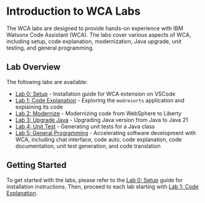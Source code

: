 # Introduction to WCA Labs

The WCA labs are designed to provide hands-on experience with IBM Watsonx Code Assistant (WCA). The labs cover various aspects of WCA, including setup, code explanation, modernization, Java upgrade, unit testing, and general programming.

## Lab Overview
The following labs are available:

* [Lab 0: Setup](Lab0-Setup.md) - Installation guide for WCA extension on VSCode
* [Lab 1: Code Explanation](Lab1-Explain-Code.md) - Exploring the `modresorts` application and explaining its code
* [Lab 2: Modernize](Lab2-Modernize.md) - Modernizing code from WebSphere to Liberty
* [Lab 3: Upgrade Java](Lab3-Upgrade-Java.md) - Upgrading Java version from Java  to Java 21
* [Lab 4: Unit Test](Lab4-Unit-Test.md) - Generating unit tests for a Java class
* [Lab 5: General Programming](Lab5-General-Programming.md) - Accelerating software development with WCA, including chat interface, code auto, code explanation, code documentation, unit test generation, and code translation

## Getting Started

To get started with the labs, please refer to the [Lab 0: Setup](Lab0-Setup.md) guide for installation instructions. Then, proceed to each lab starting with [Lab 1: Code Explanation](Lab1-Explain-Code.md).

